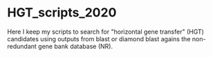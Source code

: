 # HGT_scripts_2020

Here I keep my scripts to search for "horizontal gene transfer" (HGT) candidates using outputs from blast or diamond blast agains the non-redundant gene bank database (NR).

